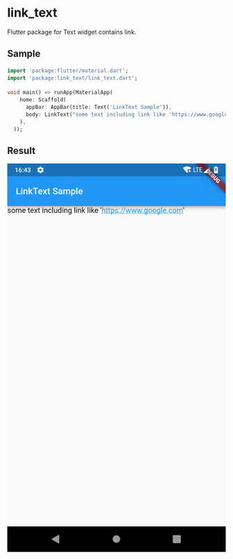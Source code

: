 # link_text

Flutter package for Text widget contains link.

## Sample

```dart
import 'package:flutter/material.dart';
import 'package:link_text/link_text.dart';

void main() => runApp(MaterialApp(
    home: Scaffold(
      appBar: AppBar(title: Text('LinkText Sample')),
      body: LinkText("some text including link like 'https://www.google.com'"),
    ),
  ));

```

## Result
![result](./result.png)
